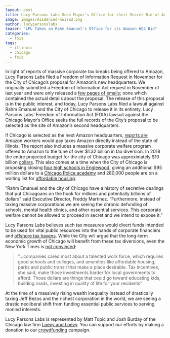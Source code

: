 ```yaml
---
layout: post
title: Lucy Parsons Labs Sues Mayor’s Office for their Secret Bid of Amazon’s Second Headquarters
image: images/disdenied-noise2.png
author: lucyparsonslabs
teaser: "LPL Takes on Rahm Emanuel's Office for its Amazon HQ2 Bid"
categories:
  - foia
tags:
  - illinois
  - chicago
  - foia
---
```


In light of reports of massive corporate tax breaks being offered to Amazon, Lucy Parsons Labs filed a Freedom of Information Request in November for the City of Chicago’s proposal for Amazon’s new headquarters. We originally submitted a Freedom of Information Act request in November of last year and were only released a [few pages of emails](https://www.muckrock.com/foi/chicago-169/amazon-hq2-bid-chicago-il-45662); none which contained the actual details about the proposal. The release of this proposal is in the public interest, and today, Lucy Parsons Labs filed a lawsuit against Rahm Emanuel and the City of Chicago to release it in its entirety. Lucy Parsons Labs’ Freedom of Information Act (FOIA) lawsuit against the Chicago Mayor’s Office seeks the full records of the City’s proposal to be selected as the site of Amazon’s second headquarters. 

If Chicago is selected as the next Amazon headquarters, [reports are](https://www.chicagoreader.com/chicago/chicagos-amazon-hq2-bid-money-for-nothing-tifs-for-free/Content?oid=33535992) Amazon workers would pay taxes Amazon directly instead of the state of Illinois. The report also includes a  massive corporate welfare program offered to Amazon to the tune of over $1.32 billion in tax diversion. In 2018 the entire projected budget for the city of Chicago was approximately $10 billion [dollars](https://www.cityofchicago.org/content/dam/city/depts/obm/supp_info/2018Budget/2018_Budget_Overview.pdf). This also comes at a time when the City of Chicago is proposing closing [four high schools in Englewood](http://www.chicagoreporter.com/on-englewood-school-closing-proposals-district-still-not-listening-to-residents/), giving an additional $95 million dollars to a [Chicago Police academy](http://www.chicagotribune.com/news/local/politics/ct-met-rahm-emanuel-heckled-ann-arbor-20180119-story.html) and 280,000 people are on a waiting list for [affordable housing](https://www.huffingtonpost.com/2015/03/18/rahm-emanuel-housing_n_6881206.html).

“Rahm Emanuel and the city of Chicago have a history of secretive dealings that put Chicagoans on the hook for millions and potentially billions of dollars” said Executive Director, Freddy Martinez. “Furthermore, instead of taxing massive corporations we are seeing the chronic defunding of  schools, mental health clinics, and other essential services. This corporate welfare cannot be allowed to proceed in secret and we intend to expose it.”

Lucy Parsons Labs believes such tax measures would divert funds intended to be used for vital public resources into the hands of corporate financiers and [offshore tax havens](https://www.forbes.com/sites/parmyolson/2017/10/04/europe-cracks-down-on-amazons-offshore-tax-arrangement/#7bd0dac0642c).  While the City will argue that the long-term economic growth of Chicago will benefit from these tax diversions, even the New York Times is [not convinced](https://www.nytimes.com/2018/01/26/business/economy/amazon-finalists-incentives.html?referer=http://reason.com/blog/2018/01/27/using-tax-incentives-and-giveaways-to-lu/amp?__twitter_impression=true): 

> "…companies cared most about a talented work force, which requires good schools and colleges, and amenities like affordable housing, parks and public transit that make a place desirable. Tax incentives, she said, make those investments harder for local governments to afford.  Those dollars are things that could go toward educating kids, building roads, investing in quality of life for your residents”

At the time of a massively rising wealth inequality instead of drastically taxing Jeff Bezos and the richest corporation in the world, we are seeing a drastic neoliberal shift from funding essential public services to serving monied interests.

Lucy Parsons Labs is represented by Matt Topic and Josh Burday of the Chicago law firm [Loevy and Loevy](https://www.loevy.com/).  You can support our efforts by making a donation to our [crowdfunding](https://www.youcaring.com/lucyparsonslabs-1072650) campaign. 


